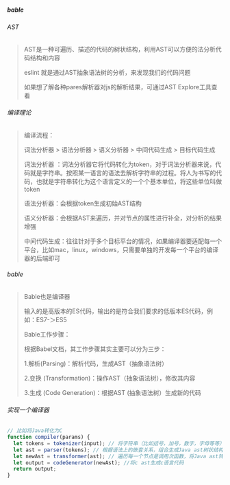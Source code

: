 ##### bable

###### AST

> AST是一种可遍历、描述的代码的树状结构，利用AST可以方便的法分析代码结构和内容
>
> eslint 就是通过AST抽象语法树的分析，来发现我们的代码问题
>
> 如果想了解各种pares解析器对js的解析结果，可通过AST Explore工具查看

###### 编译理论

> 编译流程：
>
> 词法分析器 > 语法分析器 > 语义分析器 > 中间代码生成 > 目标代码生成
>
> 词法分析器 ：词法分析器它将代码转化为token，对于词法分析器来说，代码就是字符串。按照某一语言的语法去解析字符串的过程。将人为书写的代码，也就是字符串转化为这个语言定义的一个个基本单位，将这些单位叫做token
>
> 语法分析器：会根据token生成初始AST结构
>
> 语义分析器：会根据AST来遍历，并对节点的属性进行补全，对分析的结果增强
>
> 中间代码生成：往往针对于多个目标平台的情况，如果编译器要适配每一个平台，比如mac，linux，windows，只需要单独的开发每一个平台的编译器的后端即可

###### bable

> Bable也是编译器
>
> 输入的是高版本的ES代码，输出的是符合我们要求的低版本ES代码，例如：ES7-＞ES5
>
> Bable工作步骤：
>
> 根据Babel文档，其工作步骤其实主要可以分为三步：
>
> 1.解析(Parsing)：解析代码，生成AST（抽象语法树）
>
> 2.变换 (Transformation)：操作AST（抽象语法树），修改其内容
>
> 3.生成 (Code Generation)：根据AST (抽象语法树）生成新的代码

###### 实现一个编译器

```js
// 比如将Java转化为C
function compiler(params) {
  let tokens = tokenizer(input); // 将字符串（比如括号，加号，数字，字母等等）遍历添加进tokens数组，通过if判断添加类型
  let ast = parser(tokens); // 根据语法上的嵌套关系，组合生成Java ast树状结构
  let newAst = transformer(ast); // 遍历每一个节点是调用次函数，将Java ast转化为c ast
  let output = codeGenerator(newAst); //将c ast生成c语言代码
  return output;
}
```



